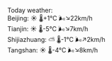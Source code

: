 Today weather:  
Beijing: ☀️   🌡️+1°C 🌬️↘22km/h  
Tianjin: ☀️   🌡️-5°C 🌬️↘7km/h  
Shijiazhuang: ⛅️  🌡️-1°C 🌬️↗2km/h  
Tangshan: ☀️   🌡️-4°C 🌬️↘8km/h  
